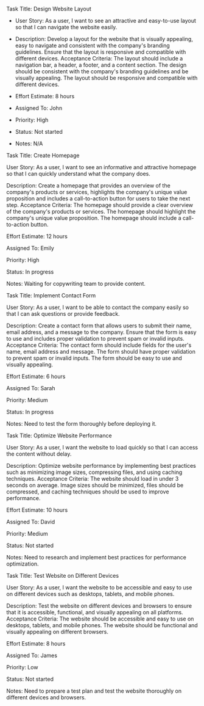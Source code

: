 <!-- need formatting -->

Task Title: Design Website Layout
* User Story: As a user, I want to see an attractive and easy-to-use layout so that I can navigate the website easily.

* Description: Develop a layout for the website that is visually appealing, easy to navigate and consistent with the company's branding guidelines. Ensure that the layout is responsive and compatible with different devices. Acceptance Criteria: The layout should include a navigation bar, a header, a footer, and a content section. The design should be consistent with the company's branding guidelines and be visually appealing. The layout should be responsive and compatible with different devices.

* Effort Estimate: 8 hours
* Assigned To: John
* Priority: High
* Status: Not started
* Notes: N/A

Task Title: Create Homepage

User Story: As a user, I want to see an informative and attractive homepage so that I can quickly understand what the company does.

Description: Create a homepage that provides an overview of the company's products or services, highlights the company's unique value proposition and includes a call-to-action button for users to take the next step. Acceptance Criteria: The homepage should provide a clear overview of the company's products or services. The homepage should highlight the company's unique value proposition. The homepage should include a call-to-action button.

Effort Estimate: 12 hours

Assigned To: Emily

Priority: High

Status: In progress

Notes: Waiting for copywriting team to provide content.

Task Title: Implement Contact Form

User Story: As a user, I want to be able to contact the company easily so that I can ask questions or provide feedback.

Description: Create a contact form that allows users to submit their name, email address, and a message to the company. Ensure that the form is easy to use and includes proper validation to prevent spam or invalid inputs. Acceptance Criteria: The contact form should include fields for the user's name, email address and message. The form should have proper validation to prevent spam or invalid inputs. The form should be easy to use and visually appealing.

Effort Estimate: 6 hours

Assigned To: Sarah

Priority: Medium

Status: In progress

Notes: Need to test the form thoroughly before deploying it.


Task Title: Optimize Website Performance

User Story: As a user, I want the website to load quickly so that I can access the content without delay.

Description: Optimize website performance by implementing best practices such as minimizing image sizes, compressing files, and using caching techniques. Acceptance Criteria: The website should load in under 3 seconds on average. Image sizes should be minimized, files should be compressed, and caching techniques should be used to improve performance.

Effort Estimate: 10 hours
 
Assigned To: David

Priority: Medium

Status: Not started

Notes: Need to research and implement best practices for performance optimization.


Task Title: Test Website on Different Devices

User Story: As a user, I want the website to be accessible and easy to use on different devices such as desktops, tablets, and mobile phones.

Description: Test the website on different devices and browsers to ensure that it is accessible, functional, and visually appealing on all platforms. Acceptance Criteria: The website should be accessible and easy to use on desktops, tablets, and mobile phones. The website should be functional and visually appealing on different browsers.

Effort Estimate: 8 hours

Assigned To: James

Priority: Low

Status: Not started

Notes: Need to prepare a test plan and test the website thoroughly on different devices and browsers.

